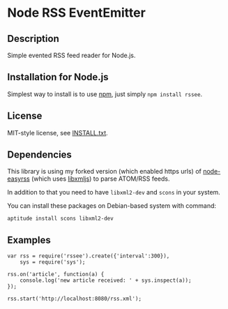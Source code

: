 Node RSS EventEmitter
=====================

Description
-----------

Simple evented RSS feed reader for Node.js.

Installation for Node.js
------------------------

Simplest way to install is to use [npm](http://npmjs.org/), just simply `npm install rssee`.

License
-------

MIT-style license, see [INSTALL.txt](http://github.com/jheusala/node-rssee/blob/master/LICENSE.txt).

Dependencies
------------

This library is using my forked version (which enabled https urls) of [node-easyrss](https://github.com/jheusala/node-easyrss) 
(which uses [libxmljs](https://github.com/polotek/libxmljs)) to parse ATOM/RSS feeds.

In addition to that you need to have `libxml2-dev` and `scons` in your system.

You can install these packages on Debian-based system with command:

	aptitude install scons libxml2-dev

Examples
--------

	var rss = require('rssee').create({'interval':300}),
	    sys = require('sys');
	
	rss.on('article', function(a) {
		console.log('new article received: ' + sys.inspect(a));
	});
	
	rss.start('http://localhost:8080/rss.xml');

